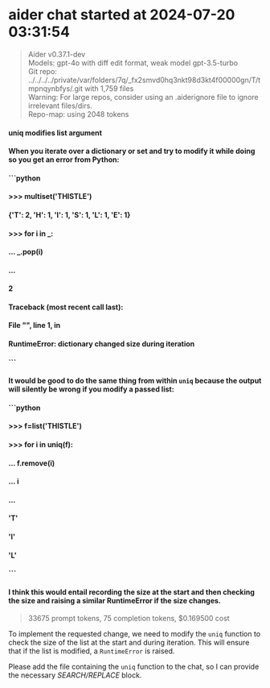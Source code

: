 
# aider chat started at 2024-07-20 03:31:54

> Aider v0.37.1-dev  
> Models: gpt-4o with diff edit format, weak model gpt-3.5-turbo  
> Git repo: ../../../../private/var/folders/7q/_fx2smvd0hq3nkt98d3kt4f00000gn/T/tmpnqynbfys/.git with 1,759 files  
> Warning: For large repos, consider using an .aiderignore file to ignore irrelevant files/dirs.  
> Repo-map: using 2048 tokens  

#### uniq modifies list argument  
#### When you iterate over a dictionary or set and try to modify it while doing so you get an error from Python:  
#### ```python  
#### >>> multiset('THISTLE')  
#### {'T': 2, 'H': 1, 'I': 1, 'S': 1, 'L': 1, 'E': 1}  
#### >>> for i in _:  
#### ...   _.pop(i)  
#### ...  
#### 2  
#### Traceback (most recent call last):  
####   File "<stdin>", line 1, in <module>  
#### RuntimeError: dictionary changed size during iteration  
#### ```  
#### It would be good to do the same thing from within `uniq` because the output will silently be wrong if you modify a passed list:  
#### ```python  
#### >>> f=list('THISTLE')  
#### >>> for i in uniq(f):  
#### ...   f.remove(i)  
#### ...   i  
#### ...  
#### 'T'  
#### 'I'  
#### 'L'  
#### ```  
#### I think this would entail recording the size at the start and then checking the size and raising a similar RuntimeError if the size changes.  
> 33675 prompt tokens, 75 completion tokens, $0.169500 cost  

To implement the requested change, we need to modify the `uniq` function to check the size of the list at the start and during iteration. This will ensure that if the list is modified, a `RuntimeError` is raised.

Please add the file containing the `uniq` function to the chat, so I can provide the necessary *SEARCH/REPLACE* block.

